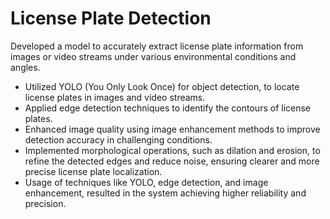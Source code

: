 # License Plate Detection

Developed a model to accurately extract license plate information from images or video streams under various environmental conditions and angles.
- Utilized YOLO (You Only Look Once) for object detection, to locate license plates in images and video streams.
- Applied edge detection techniques to identify the contours of license plates.
- Enhanced image quality using image enhancement methods to improve detection accuracy in challenging conditions.
- Implemented morphological operations, such as dilation and erosion, to refine the detected edges and reduce noise, ensuring clearer and more precise license plate localization.
- Usage of techniques like YOLO, edge detection, and image enhancement, resulted in the system achieving higher reliability and precision.
